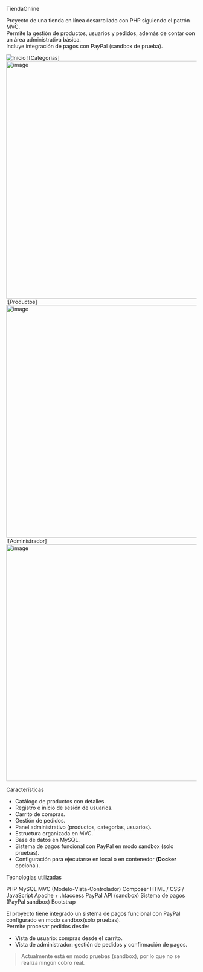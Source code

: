 TiendaOnline

Proyecto de una tienda en línea desarrollado con PHP siguiendo el patrón MVC.  
Permite la gestión de productos, usuarios y pedidos, además de contar con un área administrativa básica.  
Incluye integración de pagos con PayPal (sandbox de prueba).

![Inicio](<img width="1343" height="630" alt="image" src="https://github.com/user-attachments/assets/43ce72ab-7a8f-4db8-9fd1-bda82bf00b4e" />)
![Categorias]<img width="1346" height="629" alt="image" src="https://github.com/user-attachments/assets/60da2a72-6a52-497d-8450-90c7669d9c62" />
![Productos]<img width="1340" height="616" alt="image" src="https://github.com/user-attachments/assets/3a71960a-90eb-4a7e-b0ff-2e36bd1f51a4" />
![Administrador]<img width="1343" height="627" alt="image" src="https://github.com/user-attachments/assets/7246ac0e-549f-45c7-9224-5070db85ba1c" />

Características

- Catálogo de productos con detalles.  
- Registro e inicio de sesión de usuarios.  
- Carrito de compras.  
- Gestión de pedidos.  
- Panel administrativo (productos, categorías, usuarios).  
- Estructura organizada en MVC.  
- Base de datos en MySQL.  
- Sistema de pagos funcional con PayPal en modo sandbox (solo pruebas).  
- Configuración para ejecutarse en local o en contenedor (**Docker** opcional).

Tecnologias utilizadas

PHP
MySQL
MVC (Modelo-Vista-Controlador)
Composer
HTML / CSS / JavaScript
Apache + .htaccess
PayPal API (sandbox)
Sistema de pagos (PayPal sandbox)
Bootstrap

El proyecto tiene integrado un sistema de pagos funcional con PayPal configurado en modo sandbox(solo pruebas).  
Permite procesar pedidos desde:  

- Vista de usuario: compras desde el carrito.  
- Vista de administrador: gestión de pedidos y confirmación de pagos.  

> Actualmente está en modo pruebas (sandbox), por lo que no se realiza ningún cobro real.  




